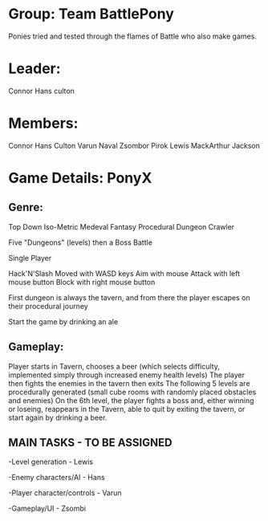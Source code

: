 # Group: Team BattlePony
Ponies tried and tested through the flames of Battle who also make games.

# Leader: 
Connor Hans culton

# Members:
Connor Hans Culton
Varun Naval
Zsombor Pirok
Lewis MackArthur Jackson

# Game Details: PonyX 
## Genre:
Top Down Iso-Metric
Medeval Fantasy
Procedural Dungeon Crawler

Five "Dungeons" (levels) then a Boss Battle

Single Player

Hack'N'Slash
Moved with WASD keys
Aim with mouse
Attack with left mouse button
Block with right mouse button

First dungeon is always the tavern, and from there the player escapes on their procedural journey

Start the game by drinking an ale


## Gameplay:
Player starts in Tavern, chooses a beer (which selects difficulty, implemented simply through increased enemy health levels)
The player then fights the enemies in the tavern then exits
The following 5 levels are procedurally generated (small cube rooms with randomly placed obstacles and enemies)
On the 6th level, the player fights a boss and, either winning or loseing, reappears in the Tavern, able to quit by exiting the tavern, or start again by drinking a beer.

## MAIN TASKS - TO BE ASSIGNED
-Level generation - Lewis

-Enemy characters/AI - Hans

-Player character/controls - Varun

-Gameplay/UI - Zsombi

